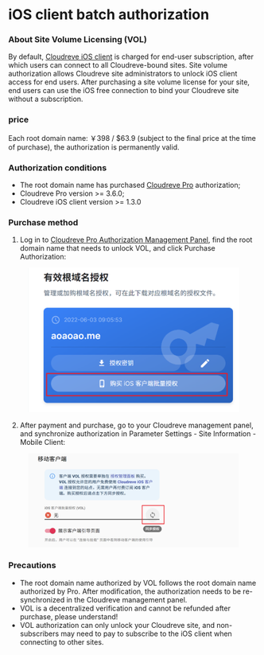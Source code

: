 # iOS client batch authorization

### About Site Volume Licensing (VOL)

By default, [Cloudreve iOS client](https://cloudreve.org/ios) is charged for end-user subscription, after which users can connect to all Cloudreve-bound sites. Site volume authorization allows Cloudreve site administrators to unlock iOS client access for end users. After purchasing a site volume license for your site, end users can use the iOS free connection to bind your Cloudreve site without a subscription.

### price

Each root domain name: ￥398 / $63.9 (subject to the final price at the time of purchase), the authorization is permanently valid.

### Authorization conditions

* The root domain name has purchased [Cloudreve Pro](https://cloudreve.org/pro) authorization;
* Cloudreve Pro version >= 3.6.0;
* Cloudreve iOS client version >= 1.3.0

### Purchase method

1. Log in to [Cloudreve Pro Authorization Management Panel](https://cloudreve.org/login), find the root domain name that needs to unlock VOL, and click Purchase Authorization:

<figure><img src="../../.gitbook/assets/1671010630-778154-snipaste-2022-12-14-16-15-04.png" alt=""><figcaption></figcaption ></figure>

2. After payment and purchase, go to your Cloudreve management panel, and synchronize authorization in Parameter Settings - Site Information - Mobile Client:

<figure><img src="../../.gitbook/assets/1671011290-213143-snipaste-2022-12-14-17-47-40.png" alt=""><figcaption></figcaption ></figure>

### Precautions

* The root domain name authorized by VOL follows the root domain name authorized by Pro. After modification, the authorization needs to be re-synchronized in the Cloudreve management panel.
* VOL is a decentralized verification and cannot be refunded after purchase, please understand!
* VOL authorization can only unlock your Cloudreve site, and non-subscribers may need to pay to subscribe to the iOS client when connecting to other sites.
